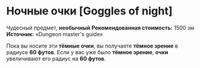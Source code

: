 # Ночные очки [Goggles of night]

Чудесный предмет, **необычный**
**Рекомендованная стоимость:** 1500 зм
**Источник:** «Dungeon master's guide»

Пока вы носите эти **тёмные очки**, вы получаете **тёмное зрение** в радиусе **60 футов**. Если у вас уже было **тёмное зрение**, **очки** увеличивают его радиус на **60 футов**.